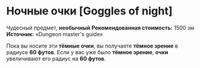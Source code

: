 # Ночные очки [Goggles of night]

Чудесный предмет, **необычный**
**Рекомендованная стоимость:** 1500 зм
**Источник:** «Dungeon master's guide»

Пока вы носите эти **тёмные очки**, вы получаете **тёмное зрение** в радиусе **60 футов**. Если у вас уже было **тёмное зрение**, **очки** увеличивают его радиус на **60 футов**.